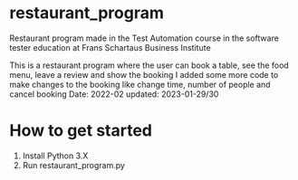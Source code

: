 # restaurant_program
Restaurant program made in the Test Automation course in the software tester education at Frans Schartaus Business Institute

This is a restaurant program where the user can book a table, see the food menu, leave a review and show the booking
I added some more code to make changes to the booking like change time, number of people and cancel booking
Date: 2022-02 updated: 2023-01-29/30

# How to get started
1. Install Python 3.X
2. Run restaurant_program.py

